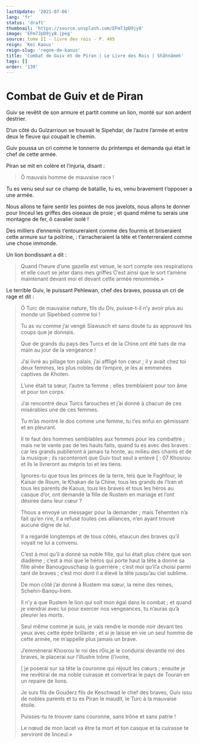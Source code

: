 ```yaml
---
lastUpdate: '2021-07-06'
lang: 'fr'
status: 'draft'
thumbnail: 'https://source.unsplash.com/EFm7JpD9jy8'
image: 'EFm7JpD9jy8.jpeg'
source: tome II - livre des rois - P. 405
reign: 'Keï Kaous'
reign-slug: 'regne-de-kaous'
title: 'Combat de Guiv et de Piran | Le Livre des Rois | Shâhnâmeh'
tags: []
order: '139'
---
```


<!-- LTeX: language=fr -->

# Combat de Guiv et de Piran

Guiv se revêtit de son armure et partit comme un lion, monté sur son ardent destrier.

D’un côté du Gulzarrioun se trouvait le Sipehdar, de l’autre l’armée et entre deux le fleuve qui coupait le chemin.

Guiv poussa un cri comme le tonnerre du printemps et demanda qui était le chef de cette armée.

Piran se mit en colère et l’injuria, disant :

> Ô mauvais homme de mauvaise race !

Tu es venu seul sur ce champ de bataille, tu es, venu bravement t’opposer a une armée.

Nous allons te faire sentir les pointes de nos javelots, nous allons te donner pour linceul les griffes des oiseaux de proie ; et quand même tu serais une montagne de fer, ô cavalier isolé !

Des milliers d’ennemis t’entoureraient comme des fourmis et briseraient cette armure sur ta poitrine, : t’arracheraient la tête et t’enterreraient comme une chose immonde.

Un lion bondissant a dit :

> Quand l’heure d’une gazelle est venue, le sort compte ses respirations et elle court se jeter dans mes griffes C’est ainsi que le sort t’amène maintenant devant moi et devant cette armée renommée.»

Le terrible Guiv, le puissant Pehlewan, chef des braves, poussa un cri de rage et dit :

> Ô Turc de mauvaise nature, fils du Div, puisse-t-il n’y avoir plus au monde un Sipehbed comme toi !
>
> Tu as vu comme j’ai vengé Siawusch et sans doute tu as approuvé les coups que je donnais.
>
> Que de grands du pays des Turcs et de la Chine ont été tués de ma main au jour de la vengeance !
>
> J’ai livré au pillage ton palais, j’ai affligé ton cœur ; il y avait chez toi deux femmes, les plus nobles de l’empire, je les ai emmenées captives de Khoten.
>
> L’une était ta sœur, l’autre ta femme ; elles tremblaient pour ton âme et pour ton corps.
>
> J’ai rencontré deux Turcs farouches et j’ai donné à chacun de ces misérables une de ces femmes.
>
> Tu m’as montré le dos comme une femme, tu t’es enfui en gémissant et en pleurant.
>
> Il te faut des hommes semblables aux femmes pour les combattre ; mais ne te vante pas de tes hauts faits, quand tu es avec des braves : car les grands publieront à jamais ta honte, au milieu des chants et de la musique ; ils raconteront que Guiv tout seul a enlevé [ : 07 Khosrou et ils le livreront au mépris toi et les tiens.
>
> Ignores-tu que tous les princes de la terre, tels que le Faghfour, le Kaïsar de Roum, le Khakan de la Chine, tous les grands de l’Iran et tous les parents de Kaous, tous les braves et tous les héros au casque d’or, ont demandé la fille de Rustem en mariage et l’ont désirée dans leur cœur ?
>
> Thous a envoyé un messager pour la demander ; mais Tehemten n’a fait qu’en rire, il a refusé toutes ces alliances, n’en ayant trouvé aucune digne de lui.
>
> Il a regardé longtemps et de tous côtés, etaucun des braves qu’il voyait ne lui a convenu.
>
> C’est à moi qu’il a donné sa noble fille, qui lui était plus chère que son diadème ; c’est à moi que le héros qui porte haut la tête a donné sa fille aînée Banougouschasp la guerrière ; c’est moi qu’il’a choisi parmi tant de braves ; c’est moi dont il a élevé la tête jusqu’au ciel sublime.
>
> De mon côté j’ai donné à Rustem ma sœur, la reine des reines, Schehri-Banou-Irem.
>
> Il n’y a que Rustem le lion qui soit mon égal dans le combat ; et quand je viendrai avec lui pour exercer nos vengeances, tu n’auras qu’à pleurer les morts.
>
> Seul même comme je suis, je vais rendre le monde noir devant tes yeux avec cette épée brillante ; et si je laisse en vie un seul homme de cette armée, ne m’appelle plus jamais un brave.
>
> J’emmènerai Khosrou le roi des r0is,je le conduirai devantle roi des braves, le placerai sur l’illustre trône (l’ivoire,
>
> [
je poserai sur sa tête la couronne qui réjouit les cœurs ; ensuite je me revêtirai de ma noble cuirasse et convertirai le pays de Touran en un repaire de lions.
>
> Je suis fils de Gouderz fils de Keschwad le chef des braves, Guiv issu de nobles parents et tu es Piran le maudit, le Turc à la mauvaise étoile.
>
> Puisses-tu te trouver sans couronne, sans trône et sans patrie !
>
> Le nœud de mon lacet va être ta mort et ton casque et ta cuirasse te serviront de linceul.»
